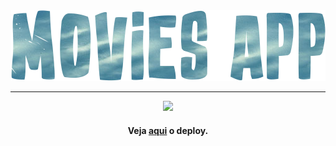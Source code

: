 <div align='center'>
<img src='./logo-readme.png'>
<hr>

<img src='./screenshot.gif'>

<h4> Veja <a href='https://maraisaferreira.github.io/movies-app/'>aqui</a> o deploy.</h4>

</div>
